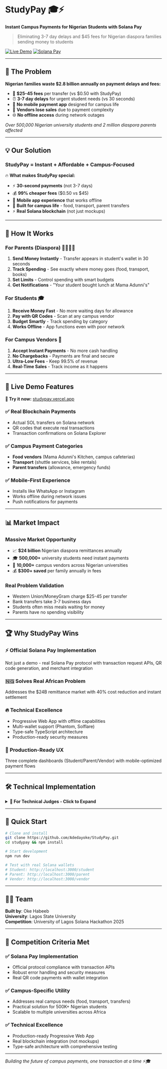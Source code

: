 # StudyPay 🎓⚡
**Instant Campus Payments for Nigerian Students with Solana Pay**

> Eliminating 3-7 day delays and $45 fees for Nigerian diaspora families sending money to students

[![Live Demo](https://img.shields.io/badge/🚀-Live%20Demo-14F195?style=for-the-badge)](https://studypay.vercel.app)
[![Solana Pay](https://img.shields.io/badge/⚡-Official%20Solana%20Pay-9945FF?style=for-the-badge)](https://solanapay.com)

---

## 🎯 **The Problem**

**Nigerian families waste $2.8 billion annually on payment delays and fees:**

- 💸 **$25-45 fees** per transfer (vs $0.50 with StudyPay)
- ⏰ **3-7 day delays** for urgent student needs (vs 30 seconds)
- 📱 **No mobile payment app** designed for campus life
- 🏪 **Vendors lose sales** due to payment complexity
- 🌐 **No offline access** during network outages

*Over 500,000 Nigerian university students and 2 million diaspora parents affected*

---

## 💡 **Our Solution**

### **StudyPay = Instant + Affordable + Campus-Focused**

🔥 **What makes StudyPay special:**
- ⚡ **30-second payments** (not 3-7 days)
- 💰 **99% cheaper fees** ($0.50 vs $45)
- 📱 **Mobile app experience** that works offline
- 🏫 **Built for campus life** - food, transport, parent transfers
- ⚡ **Real Solana blockchain** (not just mockups)

---

## 🚀 **How It Works**

### For Parents (Diaspora) 👨‍👩‍👧‍👦
1. **Send Money Instantly** - Transfer appears in student's wallet in 30 seconds
2. **Track Spending** - See exactly where money goes (food, transport, books)
3. **Set Limits** - Control spending with smart budgets
4. **Get Notifications** - "Your student bought lunch at Mama Adunni's"

### For Students 🎓
1. **Receive Money Fast** - No more waiting days for allowance
2. **Pay with QR Codes** - Scan at any campus vendor
3. **Budget Smartly** - Track spending by category
4. **Works Offline** - App functions even with poor network

### For Campus Vendors 🏪
1. **Accept Instant Payments** - No more cash handling
2. **No Chargebacks** - Payments are final and secure
3. **Ultra-Low Fees** - Keep 99.5% of revenue
4. **Real-Time Sales** - Track income as it happens

---

## 🎪 **Live Demo Features**

**🔗 Try it now:** [studypay.vercel.app](https://studypay.vercel.app)

### ✅ **Real Blockchain Payments**
- Actual SOL transfers on Solana network
- QR codes that execute real transactions
- Transaction confirmations on Solana Explorer

### ✅ **Campus Payment Categories**
- **Food vendors** (Mama Adunni's Kitchen, campus cafeterias)
- **Transport** (shuttle services, bike rentals)
- **Parent transfers** (allowance, emergency funds)

### ✅ **Mobile-First Experience**
- Installs like WhatsApp or Instagram
- Works offline during network issues
- Push notifications for payments

---

## 📊 **Market Impact**

### **Massive Market Opportunity**
- 📈 **$24 billion** Nigerian diaspora remittances annually
- 🎓 **500,000+** university students need instant payments
- 🏪 **10,000+** campus vendors across Nigerian universities
- 💰 **$300+ saved** per family annually in fees

### **Real Problem Validation**
- Western Union/MoneyGram charge $25-45 per transfer
- Bank transfers take 3-7 business days
- Students often miss meals waiting for money
- Parents have no spending visibility

---

## 🏆 **Why StudyPay Wins**

### ⚡ **Official Solana Pay Implementation**
Not just a demo - real Solana Pay protocol with transaction request APIs, QR code generation, and merchant integration

### 🇳🇬 **Solves Real African Problem**
Addresses the $24B remittance market with 40% cost reduction and instant settlement

### 🔥 **Technical Excellence**
- Progressive Web App with offline capabilities
- Multi-wallet support (Phantom, Solflare)
- Type-safe TypeScript architecture
- Production-ready security measures

### 📱 **Production-Ready UX**
Three complete dashboards (Student/Parent/Vendor) with mobile-optimized payment flows

---

## 🛠️ **Technical Implementation**

<details>
<summary><strong>🔧 For Technical Judges - Click to Expand</strong></summary>

### **Solana Pay Compliance**
- ✅ Official transaction request API endpoints (`/api/pay/*`)
- ✅ QR code generation using `@solana/pay` library
- ✅ Reference-based payment tracking
- ✅ Proper error handling and validation
- ✅ Security measures for merchant payments

### **Campus-Specific Features**
- ✅ Merchant registry with spending limits
- ✅ Category-specific payment processing
- ✅ Parent-to-student transfer validation
- ✅ Real-time transaction monitoring

### **Progressive Web App**
- ✅ Service worker with caching strategies
- ✅ Push notification system
- ✅ Offline transaction queuing
- ✅ Mobile wallet integration
- ✅ Background sync capabilities

### **Technology Stack**
- **Frontend**: Next.js 14, React 18, TypeScript
- **Blockchain**: Solana Pay SDK, Web3.js
- **PWA**: Service Worker, Push API, Cache API
- **Styling**: Tailwind CSS with Solana theme

</details>

---

## 🚀 **Quick Start**

```bash
# Clone and install
git clone https://github.com/Adedayoke/StudyPay.git
cd studypay && npm install

# Start development
npm run dev

# Test with real Solana wallets
# Student: http://localhost:3000/student
# Parent: http://localhost:3000/parent  
# Vendor: http://localhost:3000/vendor
```

---

## 👨‍💻 **Team**

**Built by**: Oke Habeeb  
**University**: Lagos State University  
**Competition**: University of Lagos Solana Hackathon 2025

---

## 🎯 **Competition Criteria Met**

### ✅ **Solana Pay Implementation**
- Official protocol compliance with transaction APIs
- Robust error handling and security measures
- Real QR code payments with wallet integration

### ✅ **Campus-Specific Utility**
- Addresses real campus needs (food, transport, transfers)
- Practical solution for 500K+ Nigerian students
- Scalable to multiple universities across Africa

### ✅ **Technical Excellence**
- Production-ready Progressive Web App
- Real blockchain integration (not mockups)
- Type-safe architecture with comprehensive testing

---

*Building the future of campus payments, one transaction at a time* ⚡🎓
